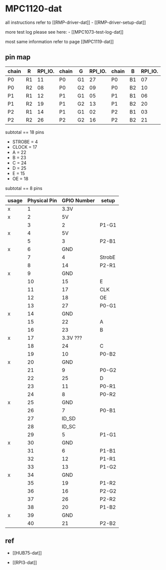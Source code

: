 
# MPC1120-dat

all instructions refer to [[RMP-driver-dat]] - [[RMP-driver-setup-dat]]

more test log please see here: - [[MPC1073-test-log-dat]]

most same information refer to page [[MPC1119-dat]]

## pin map 

| chain | R   | RPI_IO. | chain | G   | RPI_IO. | chain | B   | RPI_IO. |
| ----- | --- | ------- | ----- | --- | ------- | ----- | --- | ------- |
| P0    | R1  | 11      | P0    | G1  | 27      | P0    | B1  | 07      |
| P0    | R2  | 08      | P0    | G2  | 09      | P0    | B2  | 10      |
| P1    | R1  | 12      | P1    | G1  | 05      | P1    | B1  | 06      |
| P1    | R2  | 19      | P1    | G2  | 13      | P1    | B2  | 20      |
| P2    | R1  | 14      | P1    | G1  | 02      | P2    | B1  | 03      |
| P2    | R2  | 26      | P2    | G2  | 16      | P2    | B2  | 21      |

subtotal == 18 pins 

- STROBE = 4
- CLOCK = 17
- A = 22 
- B = 23 
- C = 24 
- D = 25 
- E = 15
- OE = 18 

subtotal == 8 pins



| usage | Physical Pin | GPIO Number | setup  |
| ----- | ------------ | ----------- | ------ |
| x     | 1            | 3.3V        |        |
| x     | 2            | 5V          |        |
|       | 3            | 2           | P1-G1  |
| x     | 4            | 5V          |        |
|       | 5            | 3           | P2-B1  |
| x     | 6            | GND         |        |
|       | 7            | 4           | StrobE |
|       | 8            | 14          | P2-R1  |
| x     | 9            | GND         |        |
|       | 10           | 15          | E      |
|       | 11           | 17          | CLK    |
|       | 12           | 18          | OE     |
|       | 13           | 27          | P0-G1  |
| x     | 14           | GND         |        |
|       | 15           | 22          | A      |
|       | 16           | 23          | B      |
| x     | 17           | 3.3V ???    |        |
|       | 18           | 24          | C      |
|       | 19           | 10          | P0-B2  |
| x     | 20           | GND         |        |
|       | 21           | 9           | P0-G2  |
|       | 22           | 25          | D      |
|       | 23           | 11          | P0-R1  |
|       | 24           | 8           | P0-R2  |
| x     | 25           | GND         |        |
|       | 26           | 7           | P0-B1  |
|       | 27           | ID_SD       |        |
|       | 28           | ID_SC       |        |
|       | 29           | 5           | P1-G1  |
| x     | 30           | GND         |        |
|       | 31           | 6           | P1-B1  |
|       | 32           | 12          | P1-R1  |
|       | 33           | 13          | P1-G2  |
| x     | 34           | GND         |        |
|       | 35           | 19          | P1-R2  |
|       | 36           | 16          | P2-G2  |
|       | 37           | 26          | P2-R2  |
|       | 38           | 20          | P1-B2  |
| x     | 39           | GND         |        |
|       | 40           | 21          | P2-B2  |


## ref 

- [[HUB75-dat]]

- [[RPI3-dat]]